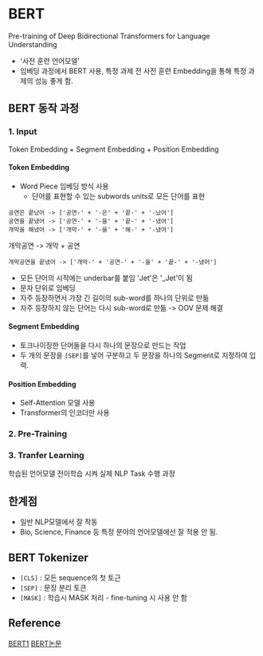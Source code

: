 # BERT
Pre-training of Deep Bidirectional Transformers for Language Understanding
- '사전 훈련 언어모델'
- 임베딩 과정에서 BERT 사용, 특정 과제 전 사전 훈련 Embedding을 통해 특정 과제의 성능 좋게 함.

## BERT 동작 과정
### 1. Input
Token Embedding + Segment Embedding + Position Embedding
#### Token Embedding
- Word Piece 임베딩 방식 사용
  - 단어를 표현할 수 있는 subwords units로 모든 단어를 표현
```
공연은 끝났어 -> ['공연-' + '-은' + '끝-' + '-났어']
공연을 끝냈어 -> ['공연-' + '-을' + '끝-' + '-냈어']
개막을 해냈어 -> ['개막-' + '-을' + '해-' + '-냈어']
```
개막공연 -> 개막 + 공연
```
개막공연을 끝냈어 -> ['개막-' + '공연-' + '-을' + '끝-' + '-냈어']
```
  - 모든 단어의 시작에는 underbar를 붙임 'Jet'은 '_Jet'이 됨
- 문자 단위로 임베딩
- 자주 등장하면서 가장 긴 길이의 sub-word를 하나의 단위로 만듦
- 자주 등장하지 않는 단어는 다시 sub-word로 만듦  -> OOV 문제 해결

#### Segment Embedding
- 토크나이징한 단어들을 다시 하나의 문장으로 만드는 작업
- 두 개의 문장을 `[SEP]`를 넣어 구분하고 두 문장을 하나의 Segment로 지정하여 입력.
  
#### Position Embedding
- Self-Attention 모델 사용
- Transformer의 인코더만 사용

### 2. Pre-Training

### 3. Tranfer Learning 
학습된 언어모델 전이학습 시켜 실제 NLP Task 수행 과정

## 한계점
- 일반 NLP모델에서 잘 작동
- Bio, Science, Finance 등 특정 분야의 언어모델에선 잘 적용 안 됨.

## BERT Tokenizer
- `[CLS]` : 모든 sequence의 첫 토근
- `[SEP]` : 문장 분리 토큰
- `[MASK]` : 학습시 MASK 처리 - fine-tuning 시 사용 안 함

## Reference
[BERT1](https://ebbnflow.tistory.com/151)
[BERT논문](https://arxiv.org/pdf/1810.04805.pdf)